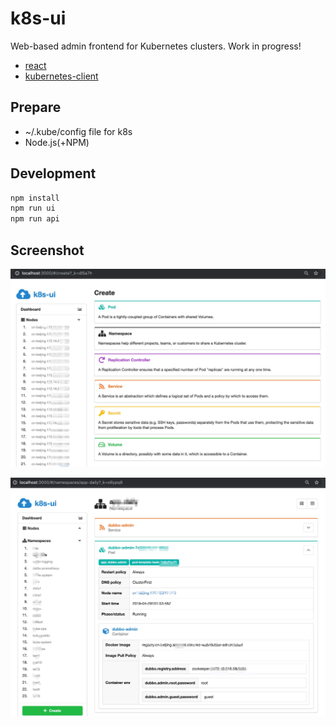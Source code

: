 # k8s-ui

Web-based admin frontend for Kubernetes clusters. Work in progress!

- [react](http://reactjs.org)
- [kubernetes-client](https://github.com/godaddy/kubernetes-client)

## Prepare

- ~/.kube/config file for k8s
- Node.js(+NPM)

## Development

```bash
npm install
npm run ui
npm run api
```

## Screenshot

![create](./screenshot/create.jpg)

![pod list](./screenshot/pod.jpg)
